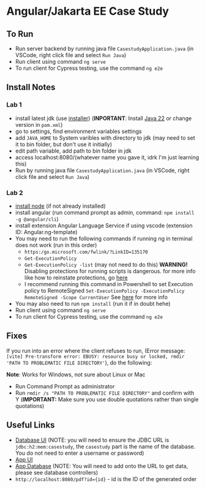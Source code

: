# Angular/Jakarta EE Case Study

## To Run

- Run server backend by running java file `CasestudyApplication.java` (in VSCode, right click file and select `Run Java`)
- Run client using command `ng serve`
- To run client for Cypress testing, use the command `ng e2e`

## Install Notes

### Lab 1

- install latest jdk (use [installer](https://www.oracle.com/java/technologies/downloads/?er=221886#jdk22-windows))
(**INPORTANT**: Install [Java 22](https://www.oracle.com/java/technologies/javase/jdk22-archive-downloads.html) or change version in `pom.xml`)
- go to settings, find environment variables settings
- add `JAVA_HOME` to System varibles with directory to jdk (may need to set it to bin folder, but don't use it initially)
- edit path variable, add path to bin folder in jdk
- access localhost:8080/(whatever name you gave it, idrk I'm just learning this)
- Run by running java file `CasestudyApplication.java` (in VSCode, right click file and select `Run Java`)

### Lab 2

- [install node](https://nodejs.org/en/download/package-manager/current) (if not already installed)
- install angular (run command prompt as admin, command: `npm install -g @angular/cli`)
- install extension Angular Language Service if using vscode (extension ID: Angular.ng-template)
- You may need to run the following commands if running ng in terminal does not work (run in this order)
  - `https:/go.microsoft.com/fwlink/?LinkID=135170`
  - `Get-ExecutionPolicy`
  - `Get-ExecutionPolicy -list` (may not need to do this)
**WARNING!** Disabling protections for running scripts is dangerous. for more info like how to reinstate protections, go [here](https:/go.microsoft.com/fwlink/?LinkID=135170)
  - I recommend running this command in Powershell to set Execution policy to RemoteSigned `Set-ExecutionPolicy -ExecutionPolicy RemoteSigned -Scope CurrentUser`
  See [here](https://lazyadmin.nl/powershell/running-scripts-is-disabled-on-this-system/) for more info
- You may also need to run `npm install` (run it if in doubt hehe)
- Run client using command `ng serve`
- To run client for Cypress testing, use the command `ng e2e`

## Fixes

If you run into an error where the client refuses to run, (Error message: `[vite] Pre-transform error: EBUSY: resource busy or locked, rmdir 'PATH TO PROBLEMATIC FILE DIRECTORY'`), do the following:

**Note**: Works for Windows, not sure about Linux or Mac

- Run Command Prompt as administrator
- Run `rmdir /s "PATH TO PROBLEMATIC FILE DIRECTORY"` and confirm with Y (**IMPORTANT:** Make sure you use double quotations rather than single quotations)

## Useful Links

- [Database UI](http://localhost:8080/h2) (NOTE: you will need to ensure the JDBC URL is `jdbc:h2:mem:casestudy`, the `casestudy` part is the name of the database. You do not need to enter a username or password)
- [App UI](http://localhost:4200)
- [App Database](http://localhost:8080) (NOTE: You will need to add onto the URL to get data, please see database controllers)
- `http://localhost:8080/pdf?id={id}` - id is the ID of the generated order
